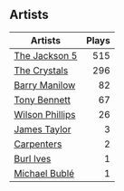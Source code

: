 ## Artists
Artists | Plays 
----- | -----: 
[The Jackson 5](/artists/the-jackson-5-35053) | 515
[The Crystals](/artists/the-crystals-988) | 296
[Barry Manilow](/artists/barry-manilow-31897) | 82
[Tony Bennett](/artists/tony-bennett-2564) | 67
[Wilson Phillips](/artists/wilson-phillips-29912) | 26
[James Taylor](/artists/james-taylor-5709) | 3
[Carpenters](/artists/carpenters-39303) | 2
[Burl Ives](/artists/burl-ives-1117) | 1
[Michael Bublé](/artists/michael-buble-58319) | 1

